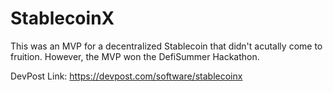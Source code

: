 # StablecoinX

This was an MVP for a decentralized Stablecoin that didn't acutally come to fruition.
However, the MVP won the DefiSummer Hackathon. 

DevPost Link: https://devpost.com/software/stablecoinx

